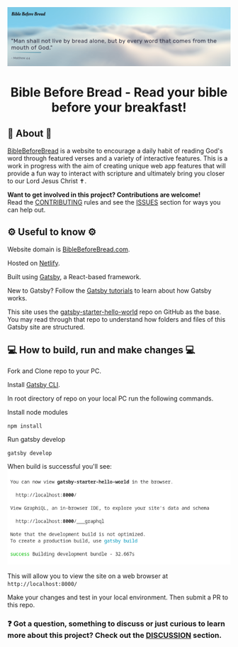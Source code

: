 <p align="center">
  <a href="https://biblebeforebread.com">
    <img alt="BibleBeforeBread" src="repo_images/readme_header.png" width="" />
  </a>
</p>
<h1 align="center">
  Bible Before Bread -  Read your bible before your breakfast!
</h1>

## 📜 About 📜
[BibleBeforeBread](https://biblebeforebread.com/) is a website to encourage a daily habit of reading God's word through featured verses and a variety of interactive features. This is a work in progress with the aim of creating unique web app features that will provide a fun way to interact with scripture and ultimately bring you closer to our Lord Jesus Christ ✝️.

**Want to get involved in this project? Contributions are welcome!**  
Read the [CONTRIBUTING](./CONTRIBUTING.md) rules and see the [ISSUES](../../issues) section for ways you can help out.

## ⚙️ Useful to know ⚙️

Website domain is [BibleBeforeBread.com](https://biblebeforebread.com/). 

Hosted on [Netlify](https://www.netlify.com/).

Built using [Gatsby](https://www.gatsbyjs.com/), a React-based framework.  

New to Gatsby? Follow the [Gatsby tutorials](https://www.gatsbyjs.com/docs/tutorial/) to learn about how Gatsby works.

This site uses the [gatsby-starter-hello-world](https://github.com/gatsbyjs/gatsby-starter-hello-world) repo on GitHub as the base. You may read through that repo to understand how folders and files of this Gatsby site are structured.

## 💻 How to build, run and make changes 💻 

Fork and Clone repo to your PC.

Install [Gatsby CLI](https://www.gatsbyjs.com/docs/tutorial/part-0/#gatsby-cli).

In root directory of repo on your local PC run the following commands.

Install node modules
```shell
npm install
```

Run gatsby develop
```shell
gatsby develop
```

When build is successful you'll see:  
![build-successful](repo_images/gatsby_develop_success.png)

This will allow you to view the site on a web browser at `http://localhost:8000/`

Make your changes and test in your local environment. Then submit a PR to this repo.

### ❓ Got a question, something to discuss or just curious to learn more about this project? Check out the [DISCUSSION](../../discussions) section.
